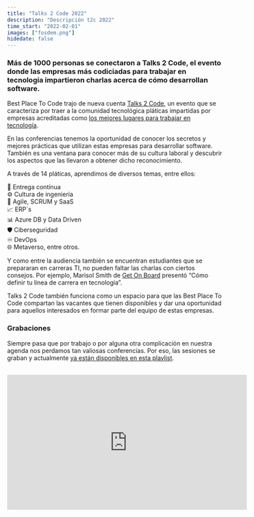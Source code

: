 ```yaml
---
title: "Talks 2 Code 2022"
description: "Descripción t2c 2022"
time_start: "2022-02-01"
images: ["fosdem.png"]
hidedate: false
---
```


<h3>Más de 1000 personas se conectaron a Talks 2 Code, el evento donde las empresas más codiciadas para trabajar en tecnología impartieron charlas acerca de cómo desarrollan software.</h3>

<p>Best Place To Code trajo de nueva cuenta <a href="https://bestplacetocode.com/t2c/">Talks 2 Code</a>, un evento que se caracteriza por traer a la comunidad tecnológica pláticas impartidas por empresas acreditadas como <a href="https://bestplacetocode.com/">los mejores lugares para trabajar en tecnología</a>.&nbsp;</p>

<p>En las conferencias tenemos la oportunidad de conocer los secretos y mejores prácticas que utilizan estas empresas para desarrollar software. También es una ventana para conocer más de su cultura laboral y descubrir los aspectos que las llevaron a obtener dicho reconocimiento.</p>

<p>A través de 14 pláticas, aprendimos de diversos temas, entre ellos:&nbsp;</p>

<p>🔁 Entrega contínua<br />
⚙️ Cultura de ingeniería<br />
🏁 Agile, SCRUM y SaaS<br />
📈 ERP´s<br />
📊 Azure DB y Data Driven<br />
🛡️ Ciberseguridad<br />
♾️ DevOps<br />
🌐 Metaverso, entre otros.</p>

<p>Y como entre la audiencia también se encuentran estudiantes que se prepararan en carreras TI, no pueden faltar las charlas con ciertos consejos. Por ejemplo, Marisol Smith de <a href="https://sg.com.mx/buzz/software-guru-get-board-una-alianza-que-potencia-las-empresas-y-al-talento-digital-latino">Get On Board</a> presentó “Cómo definir tu línea de carrera en tecnología”.</p>

<p>Talks 2 Code también funciona como un espacio para que las Best Place To Code compartan las vacantes que tienen disponibles y dar una oportunidad para aquellos interesados en formar parte del equipo de estas empresas.</p>

<h3>Grabaciones</h3>

<p>Siempre pasa que por trabajo o por alguna otra complicación en nuestra agenda nos perdamos tan valiosas conferencias. Por eso, las sesiones se graban y actualmente <a href="https://youtube.com/playlist?list=PLnLzwYW6HOC4MW-dftMv_GXraPfJUDIMP">ya están disponibles en esta playlist</a>.</p>

<p><br />
<iframe allow="accelerometer; autoplay; clipboard-write; encrypted-media; gyroscope; picture-in-picture" allowfullscreen="" frameborder="0" height="315" src="https://www.youtube.com/embed/videoseries?list=PLnLzwYW6HOC4MW-dftMv_GXraPfJUDIMP" title="YouTube video player" width="560"></iframe></p>
